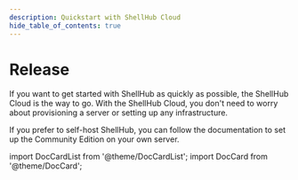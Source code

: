```yaml
---
description: Quickstart with ShellHub Cloud
hide_table_of_contents: true
---
```

# Release

If you want to get started with ShellHub as quickly as possible,
the ShellHub Cloud is the way to go. With the ShellHub Cloud,
you don't need to worry about provisioning a server or setting up any infrastructure.

If you prefer to self-host ShellHub, you can follow the documentation
to set up the Community Edition on your own server.

import DocCardList from '@theme/DocCardList';
import DocCard from '@theme/DocCard';



